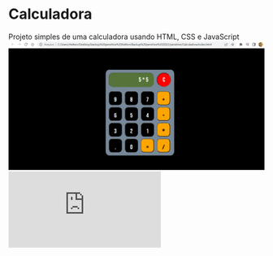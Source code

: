 # Calculadora
Projeto simples de uma calculadora usando HTML, CSS e JavaScript
![Calculadora](https://github.com/w3helton/Calculadora/blob/main/Calculadora.PNG)
![Link da Calculadora](https://github.com/w3helton/Calculadora/blob/main/Calculadora/index.html)
